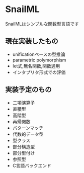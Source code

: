 # SnailML

SnailMLはシンプルな関数型言語です

## 現在実装したもの

- unificationベースの型推論
- parametric polymorphism
- let式,無名関数,関数適用
- インタプリタ形式での評価

## 実装予定のもの

- 二項演算子
- 直積型
- 高階型
- 再帰関数
- パターンマッチ 
- 代数的データ型
- 型クラス
- 部分構造型
- 部分型付け
- 参照型
- C言語バックエンド